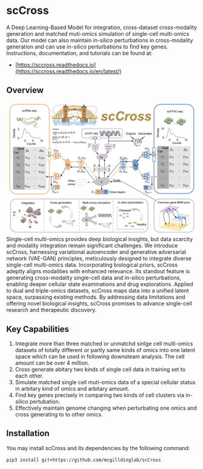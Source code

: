 # scCross
A Deep Learning-Based Model for integration, cross-dataset cross-modality generation and matched muti-omics simulation of single-cell multi-omics data. Our model can also maintain in-silico perturbations in cross-modality generation and can use in-silico perturbations to find key genes.  
Instructions, documentation, and tutorials can be found at:  
* [https://sccross.readthedocs.io](https://sccross.readthedocs.io/en/latest/)

## Overview
<img title="Model Overview" alt="Alt text" src="/figures/main.png">
Single-cell multi-omics provides deep biological insights, but data scarcity and modality integration remain significant challenges. We introduce scCross, harnessing variational autoencoder and generative adversarial network (VAE-GAN) principles, meticulously designed to integrate diverse single-cell multi-omics data. Incorporating biological priors, scCross adeptly aligns modalities with enhanced relevance. Its standout feature is generating cross-modality single-cell data and in-silico perturbations, enabling deeper cellular state examinations and drug explorations. Applied to dual and triple-omics datasets, scCross maps data into a unified latent space, surpassing existing methods. By addressing data limitations and offering novel biological insights, scCross promises to advance single-cell research and therapeutic discovery.

## Key Capabilities

1. Integrate more than three matched or unmatchd sinlge cell multi-omics datasets of totally different or partly same kinds of omics into one latent space which can be used in following downsteam analysis. The cell amount can be over 4 million.
2. Cross generate abitary two kinds of single cell data in training set to each other.
3. Simulate matched single cell muti-omics data of a special cellular status in arbitary kind of omics and arbitary amount.
4. Find key genes precisely in comparing two kinds of cell clusters via in-silico pertubation.
5. Effectively maintain genome changing when perturbating one omics and cross generating to to other omics.


## Installation


You may install scCross and its dependencies by the following command:

```
pip3 install git+https://github.com/mcgilldinglab/scCross
```

